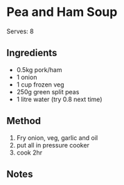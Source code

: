 # Pea and Ham Soup

Serves: 8

## Ingredients

* 0.5kg pork/ham
* 1 onion
* 1 cup frozen veg
* 250g green split peas
* 1 litre water (try 0.8 next time)

## Method

1. Fry onion, veg, garlic and oil
2. put all in pressure cooker
3. cook 2hr

## Notes
